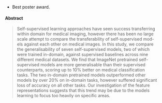  <ul>
    <li>Best poster award.</li>
</ul>

#### Abstract

> Self-supervised learning approaches have seen success transferring
within domain for medical imaging, however there has been no large
scale attempt to compare the transferability of self-supervised mod-
els against each other on medical images. In this study, we compare
the generalisability of seven self-supervised models, two of which were trained in-domain, against supervised baselines across nine different medical datasets. We find that ImageNet pretrained self-supervised models are more generalisable than their supervised counterparts, scoring up to 10% better on medical classification tasks. The two in-domain pretrained models outperformed other models by over 20% on in-domain tasks, however suffered significant loss of accuracy on all other tasks. Our investigation of the feature representations suggests that this trend may be due to the models learning to focus too heavily on specific areas.